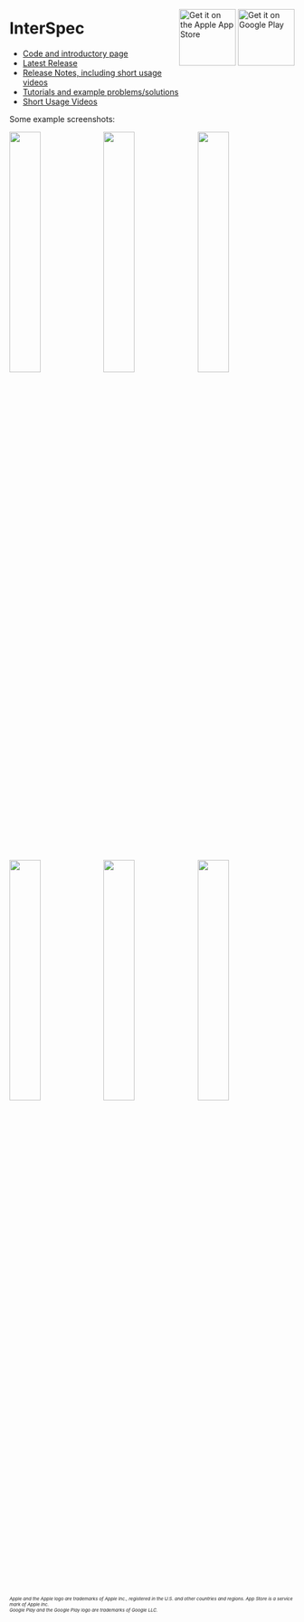 # InterSpec

 <div style="position: relative; top: -5em; float: right"><a href='https://apps.apple.com/us/app/interspec-radiation-analysis/id1447080767'><img alt='Get it on the Apple App Store' src='releases/assets/apple-badge.svg' width="100"/></a>  <a href='https://play.google.com/store/apps/details?id=gov.sandia.interspec&hl=en_US&pcampaignid=MKT-Other-global-all-co-prtnr-py-PartBadge-Mar2515-1'><img alt='Get it on Google Play' src='https://play.google.com/intl/en_us/badges/images/generic/en_badge_web_generic.png' width="100"/></a></div>

- [Code and introductory page](https://github.com/sandialabs/InterSpec)
- [Latest Release](http://github.com/sandialabs/InterSpec/releases/latest)
- [Release Notes, including short usage videos](https://sandialabs.github.io/InterSpec/releases/)
- [Tutorials and example problems/solutions](https://sandialabs.github.io/InterSpec/tutorials/)
- [Short Usage Videos](https://sandialabs.github.io/InterSpec/videos/)


Some example screenshots:

<a href='imgs/overview_W187.png'><img src="imgs/overview_W187.png" width="33%"></a><a href='imgs/nuc_decay_chart_example.png'><img src="imgs/nuc_decay_chart_example.png" width="33%"></a><a href='imgs/ho166m_eu152_ex.png'><img src="imgs/ho166m_eu152_ex.png" width="33%"></a>
<a href='imgs/th232_activity_fit.png'><img src="imgs/th232_activity_fit.png" width="33%"></a><a href='imgs/nuc_decay_chain_example.png'><img src="imgs/nuc_decay_chain_example.png" width="33%"></a><a href='imgs/nuclide_id_help.png'><img src="imgs/nuclide_id_help.png" width="33%"></a>

<!--- ![Dose calculation example](imgs/dose_calculator.png?raw=true "Dose calculator") -->



<div style="font-size:8px; font-style: italic;">Apple and the Apple logo are trademarks of Apple Inc., registered in the U.S. and other countries and regions. App Store is a service mark of Apple Inc.</div>
<div style="font-size:8px; font-style: italic;">Google Play and the Google Play logo are trademarks of Google LLC.</div>
